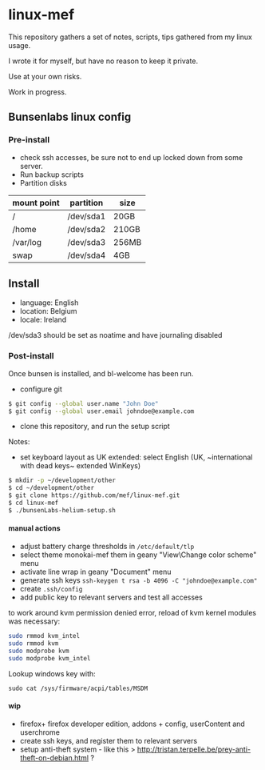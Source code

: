 # linux-mef

This repository gathers a set of notes, scripts, tips gathered from my linux usage.

I wrote it for myself, but have no reason to keep it private.

Use at your own risks.

Work in progress.


## Bunsenlabs linux config

### Pre-install


* check ssh accesses, be sure not to end up locked down from some server.
* Run backup scripts
* Partition disks

| mount point | partition | size |
| -- | -- | -- |
| / | /dev/sda1 | 20GB |
| /home | /dev/sda2 | 210GB |
| /var/log | /dev/sda3 | 256MB |
| swap | /dev/sda4 | 4GB |

## Install

* language: English
* location: Belgium
* locale: Ireland





/dev/sda3 should be set as noatime and have journaling disabled





### Post-install

Once bunsen is installed, and bl-welcome has been run.


* configure git

````bash
$ git config --global user.name "John Doe"
$ git config --global user.email johndoe@example.com
````

* clone this repository, and run the setup script

Notes:
  * set keyboard layout as UK extended: select English (UK, ~international with dead keys~ extended WinKeys)

````bash
$ mkdir -p ~/development/other
$ cd ~/development/other
$ git clone https://github.com/mef/linux-mef.git
$ cd linux-mef
$ ./bunsenLabs-helium-setup.sh
````


#### manual actions

* adjust battery charge thresholds in `/etc/default/tlp`
* select theme monokai-mef them in geany "View\Change color scheme" menu
* activate line wrap in geany "Document" menu
* generate ssh keys `ssh-keygen t rsa -b 4096 -C "johndoe@example.com"`
* create `.ssh/config`
* add public key to relevant servers and test all accesses

to work around kvm permission denied error, reload of kvm kernel modules was necessary:

````bash
sudo rmmod kvm_intel
sudo rmmod kvm
sudo modprobe kvm
sudo modprobe kvm_intel
````


Lookup windows key with:

    sudo cat /sys/firmware/acpi/tables/MSDM

#### wip

* firefox+ firefox developer edition, addons + config, userContent and userchrome
* create ssh keys, and register them to relevant servers
* setup anti-theft system - like this > http://tristan.terpelle.be/prey-anti-theft-on-debian.html ?
